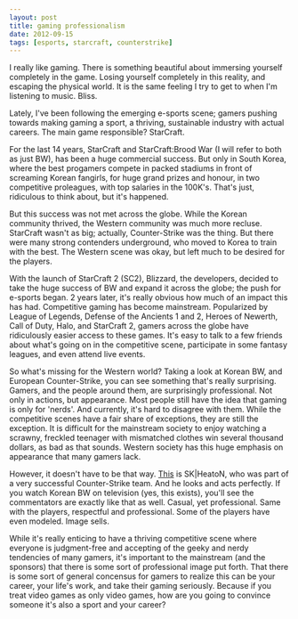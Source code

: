 ```yaml
---
layout: post
title: gaming professionalism
date: 2012-09-15
tags: [esports, starcraft, counterstrike]
---
```


<p>
  I really like gaming. There is something beautiful about immersing yourself completely in the game.
  Losing yourself completely in this reality, and escaping the physical world. It is the same feeling I 
  try to get to when I'm listening to music. Bliss.
</p>

<p>
  Lately, I've been following the emerging e-sports scene; gamers pushing towards making gaming a sport, 
  a thriving, sustainable industry with actual careers. The main game responsible? StarCraft.
</p>
  
<p>
  For the last 14 years, StarCraft and StarCraft:Brood War (I will refer to both as just BW), has been a huge 
  commercial success. But only in South Korea, where the best progamers compete in packed stadiums in front of
  screaming Korean fangirls, for huge grand prizes and honour, in two competitive proleagues, with top
  salaries in the 100K's. That's just, ridiculous to think about, but it's happened.
</p>

<p>
  But this success was not met across the globe. While the Korean community thrived, the Western community was much 
  more recluse. StarCraft wasn't as big; actually, Counter-Strike was the thing. But there were many strong contenders
  underground, who moved to Korea to train with the best. The Western scene was okay, but left much to be desired
  for the players.
</p>

<p>
  With the launch of StarCraft 2 (SC2), Blizzard, the developers, decided to take the huge success of BW and expand it across 
  the globe; the push for e-sports began. 2 years later, it's really obvious how much of an impact this has had. 
  Competitive gaming has become mainstream. Popularized by League of Legends, Defense of the Ancients 1 and 2, 
  Heroes of Newerth, Call of Duty, Halo, and StarCraft 2, gamers across the globe have ridiculously easier access to these games.
  It's easy to talk to a few friends about what's going on in the competitive scene, participate in some fantasy leagues, and even
  attend live events. 
</p>

<p>
  So what's missing for the Western world? Taking a look at Korean BW, and European Counter-Strike, you can see
  something that's really surprising. Gamers, and the people around them, are surprisingly professional. Not only 
  in actions, but appearance. Most people still have the idea that gaming is only for 'nerds'. And currently, it's hard
  to disagree with them. While the competitive scenes have a fair share of exceptions, they are still the exception. 
  It is difficult for the mainstream society to enjoy watching a scrawny, freckled teenager with mismatched clothes win 
  several thousand dollars, as bad as that sounds. Western society has this huge emphasis on appearance that many gamers lack.
</p>

<p>
  However, it doesn't have to be that way. <a href="http://youtu.be/VWOIgB37LKQ" target="_blank">This</a> is SK|HeatoN, who was
  part of a very successful Counter-Strike team. And he looks and acts perfectly. If you watch Korean BW on television (yes, this exists),
  you'll see the commentators are exactly like that as well. Casual, yet professional. Same with the players, respectful and professional.
  Some of the players have even modeled. Image sells.
</p>

<p>
  While it's really enticing to have a thriving competitive scene where everyone is judgment-free and accepting of the geeky
  and nerdy tendencies of many gamers, it's important to the mainstream (and the sponsors) that there is some sort of 
  professional image put forth. That there is some sort of general concensus for gamers to realize this can be your career, your life's work,
  and take their gaming seriously. Because if you treat video games as only video games, how are you going to convince someone it's also 
  a sport and your career? 
</p>
